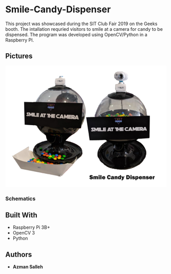 # Smile-Candy-Dispenser

This project was showcased during the SIT Club Fair 2019 on the Geeks booth. The intallation requried visitors to smile at a camera for candy to be dispensed. The program was developed using OpenCV/Python in a Raspberry PI.

## Pictures
![alt text](https://github.com/azmansalleh/Smile-Candy-Dispenser/blob/master/screenshots/candy.png)
### Schematics


## Built With
* Raspberry Pi 3B+
* OpenCV 3
* Python

## Authors
* **Azman Salleh**


